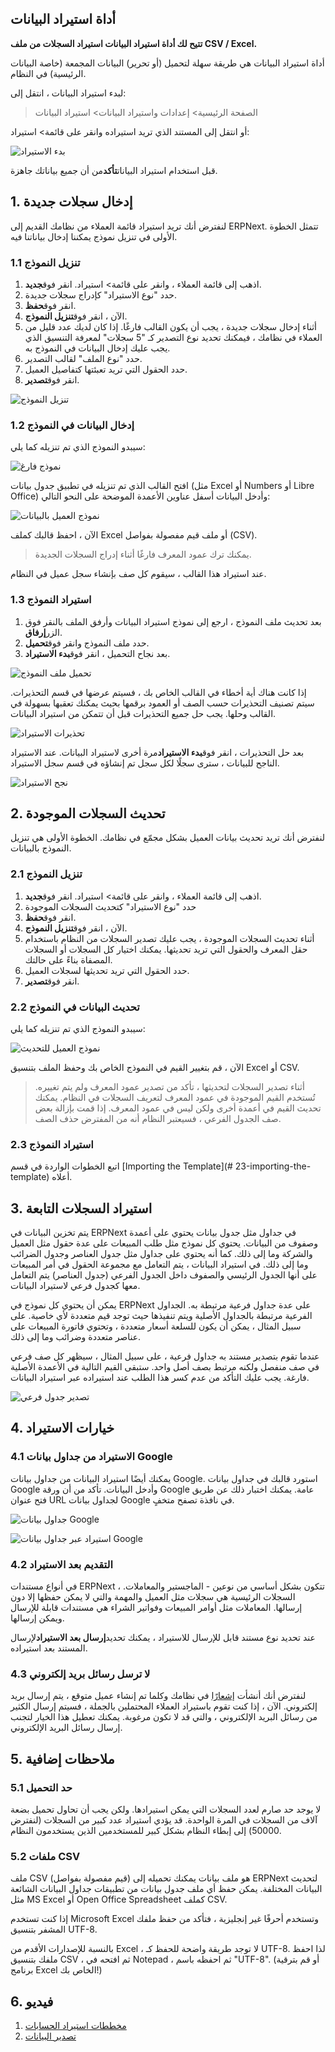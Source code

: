 ## أداة استيراد البيانات

**تتيح لك أداة استيراد البيانات استيراد السجلات من ملف CSV / Excel.**

أداة استيراد البيانات هي طريقة سهلة لتحميل (أو تحرير) البيانات المجمعة (خاصة البيانات الرئيسية) في النظام.

لبدء استيراد البيانات ، انتقل إلى:

> الصفحة الرئيسية> إعدادات واستيراد البيانات> استيراد البيانات

أو انتقل إلى المستند الذي تريد استيراده وانقر على قائمة> استيراد:

![بدء الاستيراد](https://docs.erpnext.com/files/task-menu-import.png)

قبل استخدام استيراد البيانات**تأكد**من أن جميع بياناتك جاهزة.

## 1. إدخال سجلات جديدة

لنفترض أنك تريد استيراد قائمة العملاء من نظامك القديم إلى ERPNext. تتمثل الخطوة الأولى في تنزيل نموذج يمكننا إدخال بياناتنا فيه.

### 1.1 تنزيل النموذج

1. اذهب إلى قائمة العملاء ، وانقر على قائمة> استيراد. انقر فوق**جديد**.
2. حدد "نوع الاستيراد" كإدراج سجلات جديدة.
3. انقر فوق**حفظ**.
4. الآن ، انقر فوق**تنزيل النموذج**.
5. أثناء إدخال سجلات جديدة ، يجب أن يكون القالب فارغًا. إذا كان لديك عدد قليل من العملاء في نظامك ، فيمكنك تحديد نوع التصدير كـ "5 سجلات" لمعرفة التنسيق الذي يجب عليك إدخال البيانات في النموذج به.
6. حدد "نوع الملف" لقالب التصدير.
7. حدد الحقول التي تريد تعبئتها كتفاصيل العميل.
8. انقر فوق**تصدير**.

![تنزيل النموذج](https://docs.erpnext.com/files/download-template.gif)

### 1.2 إدخال البيانات في النموذج

سيبدو النموذج الذي تم تنزيله كما يلي:

![نموذج فارغ](https://docs.erpnext.com/files/blank-template-file.png)

افتح القالب الذي تم تنزيله في تطبيق جدول بيانات (مثل Excel أو Numbers أو Libre Office) وأدخل البيانات أسفل عناوين الأعمدة الموضحة على النحو التالي:

![نموذج العميل بالبيانات](https://docs.erpnext.com/files/customer-template-with-data.png)

الآن ، احفظ قالبك كملف Excel أو ملف قيم مفصولة بفواصل (CSV).

> يمكنك ترك عمود المعرف فارغًا أثناء إدراج السجلات الجديدة.

عند استيراد هذا القالب ، سيقوم كل صف بإنشاء سجل عميل في النظام.

### 1.3 استيراد النموذج

1. بعد تحديث ملف النموذج ، ارجع إلى نموذج استيراد البيانات وأرفق الملف بالنقر فوق الزر**إرفاق**.
2. حدد ملف النموذج وانقر فوق**تحميل**.
3. بعد نجاح التحميل ، انقر فوق**بدء الاستيراد**.

![تحميل ملف النموذج](https://docs.erpnext.com/files/upload-template-file.png)

إذا كانت هناك أية أخطاء في القالب الخاص بك ، فسيتم عرضها في قسم التحذيرات. سيتم تصنيف التحذيرات حسب الصف أو العمود برقمها بحيث يمكنك تعقبها بسهولة في القالب وحلها. يجب حل جميع التحذيرات قبل أن تتمكن من استيراد البيانات.

![تحذيرات الاستيراد](https://docs.erpnext.com/files/import-warnings.png)

بعد حل التحذيرات ، انقر فوق**بدء الاستيراد**مرة أخرى لاستيراد البيانات. عند الاستيراد الناجح للبيانات ، سترى سجلًا لكل سجل تم إنشاؤه في قسم سجل الاستيراد.

![نجح الاستيراد](https://docs.erpnext.com/files/import-success.png)

## 2. تحديث السجلات الموجودة

لنفترض أنك تريد تحديث بيانات العميل بشكل مجمّع في نظامك. الخطوة الأولى هي تنزيل النموذج بالبيانات.

### 2.1 تنزيل النموذج

1. اذهب إلى قائمة العملاء ، وانقر على قائمة> استيراد. انقر فوق**جديد**.
2. حدد "نوع الاستيراد" كتحديث السجلات الموجودة
3. انقر فوق**حفظ**.
4. الآن ، انقر فوق**تنزيل النموذج**.
5. أثناء تحديث السجلات الموجودة ، يجب عليك تصدير السجلات من النظام باستخدام حقل المعرف والحقول التي تريد تحديثها. يمكنك اختيار كل السجلات أو السجلات المصفاة بناءً على حالتك.
6. حدد الحقول التي تريد تحديثها لسجلات العميل.
7. انقر فوق**تصدير**.

### 2.2 تحديث البيانات في النموذج

سيبدو النموذج الذي تم تنزيله كما يلي:

![نموذج العميل للتحديث](https://docs.erpnext.com/files/customer-template-for-update.png)

الآن ، قم بتغيير القيم في النموذج الخاص بك وحفظ الملف بتنسيق Excel أو CSV.

> أثناء تصدير السجلات لتحديثها ، تأكد من تصدير عمود المعرف ولم يتم تغييره. تُستخدم القيم الموجودة في عمود المعرف لتعريف السجلات في النظام. يمكنك تحديث القيم في أعمدة أخرى ولكن ليس في عمود المعرف. إذا قمت بإزالة بعض صف الجدول الفرعي ، فسيعتبر النظام أنه من المفترض حذف الصف.

### 2.3 استيراد النموذج

اتبع الخطوات الواردة في قسم [Importing the Template](# 23-importing-the-template) أعلاه.

## 3. استيراد السجلات التابعة

يتم تخزين البيانات في ERPNext في جداول مثل جدول بيانات يحتوي على أعمدة وصفوف من البيانات. يحتوي كل نموذج مثل طلب المبيعات على عدة حقول مثل العميل والشركة وما إلى ذلك. كما أنه يحتوي على جداول مثل جدول العناصر وجدول الضرائب وما إلى ذلك. في استيراد البيانات ، يتم التعامل مع مجموعة الحقول في أمر المبيعات على أنها الجدول الرئيسي والصفوف داخل الجدول الفرعي (جدول العناصر) يتم التعامل معها كجدول فرعي لاستيراد البيانات.

يمكن أن يحتوي كل نموذج في ERPNext على عدة جداول فرعية مرتبطة به. الجداول الفرعية مرتبطة بالجداول الأصلية ويتم تنفيذها حيث توجد قيم متعددة لأي خاصية. على سبيل المثال ، يمكن أن يكون للسلعة أسعار متعددة ، وتحتوي فاتورة المبيعات على عناصر متعددة وضرائب وما إلى ذلك.

عندما تقوم بتصدير مستند به جداول فرعية ، على سبيل المثال ، سيظهر كل صف فرعي في صف منفصل ولكنه مرتبط بصف أصل واحد. ستبقى القيم التالية في الأعمدة الأصلية فارغة. يجب عليك التأكد من عدم كسر هذا الطلب عند استيراده عبر استيراد البيانات.

![تصدير جدول فرعي](https://docs.erpnext.com/files/child-table-export.png)

## 4. خيارات الاستيراد

### 4.1 الاستيراد من جداول بيانات Google

يمكنك أيضًا استيراد البيانات من جداول بيانات Google. استورد قالبك في جداول بيانات Google وأدخل البيانات. تأكد من أن ورقة Google عامة. يمكنك اختبار ذلك عن طريق فتح عنوان URL لجداول بيانات Google في نافذة تصفح متخفٍ.

![جداول بيانات Google](https://docs.erpnext.com/files/google-sheets.png)

![استيراد عبر جداول بيانات Google](https://docs.erpnext.com/files/import-via-google-sheets.png)

### 4.2 التقديم بعد الاستيراد

في أنواع مستندات ERPNext ، تتكون بشكل أساسي من نوعين - الماجستير والمعاملات. السجلات الرئيسية هي سجلات مثل العميل والمهمة والتي لا يمكن حفظها إلا دون إرسالها. المعاملات مثل أوامر المبيعات وفواتير الشراء هي مستندات قابلة للإرسال ويمكن إرسالها.

عند تحديد نوع مستند قابل للإرسال للاستيراد ، يمكنك تحديد**إرسال بعد الاستيراد**لإرسال المستند بعد استيراده.

### 4.3 لا ترسل رسائل بريد إلكتروني

لنفترض أنك أنشأت [إشعارًا](https://docs.erpnext.com/docs/v13/user/manual/en/setting-up/notifications) في نظامك وكلما تم إنشاء عميل متوقع ، يتم إرسال بريد إلكتروني. الآن ، إذا كنت تقوم باستيراد العملاء المحتملين بالجملة ، فسيتم إرسال الكثير من رسائل البريد الإلكتروني ، والتي قد لا تكون مرغوبة. يمكنك تعطيل هذا الخيار لتجنب إرسال رسائل البريد الإلكتروني.

## 5. ملاحظات إضافية

### 5.1 حد التحميل

لا يوجد حد صارم لعدد السجلات التي يمكن استيرادها. ولكن يجب أن تحاول تحميل بضعة آلاف من السجلات في المرة الواحدة. قد يؤدي استيراد عدد كبير من السجلات (لنفترض 50000) إلى إبطاء النظام بشكل كبير للمستخدمين الذين يستخدمون النظام.

### 5.2 ملفات CSV

ملف CSV (قيم مفصولة بفواصل) هو ملف بيانات يمكنك تحميله إلى ERPNext لتحديث البيانات المختلفة. يمكن حفظ أي ملف جدول بيانات من تطبيقات جداول البيانات الشائعة مثل MS Excel أو Open Office Spreadsheet كملف CSV.

إذا كنت تستخدم Microsoft Excel وتستخدم أحرفًا غير إنجليزية ، فتأكد من حفظ ملفك المشفر بتنسيق UTF-8.

بالنسبة للإصدارات الأقدم من Excel ، لا توجد طريقة واضحة للحفظ كـ UTF-8. لذا احفظ ملفك بتنسيق CSV ، ثم افتحه في Notepad ، ثم احفظه باسم "UTF-8". (أو قم بترقية برنامج Excel الخاص بك!)

## 6. فيديو

1. [مخططات استيراد الحسابات](https://docs.erpnext.com/docs/v13/user/manual/en/setting-up/chart-of-accounts-importer)
2. [تصدير البيانات](https://docs.erpnext.com/docs/v13/user/manual/en/setting-up/data/data-export)